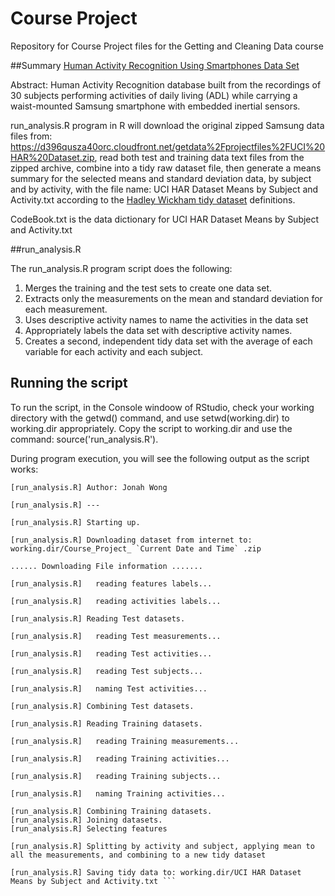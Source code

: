 Course Project
=============

Repository for Course Project files for the Getting and Cleaning Data course

##Summary
[Human Activity Recognition Using Smartphones Data Set](http://archive.ics.uci.edu/ml/datasets/Human+Activity+Recognition+Using+Smartphones)

Abstract: Human Activity Recognition database built from the recordings of 30 subjects performing activities of daily living (ADL) while carrying a waist-mounted Samsung smartphone with embedded inertial sensors.

run_analysis.R program in R will download the original zipped Samsung data files from: https://d396qusza40orc.cloudfront.net/getdata%2Fprojectfiles%2FUCI%20HAR%20Dataset.zip, read both test and training data text files from the zipped archive, combine into a tidy raw dataset file, then generate a means summary for the selected means and standard deviation data, by subject and by activity, with the file name: UCI HAR Dataset Means by Subject and Activity.txt according to the [Hadley Wickham tidy dataset](http://vita.had.co.nz/papers/tidy-data.pdf) definitions.

CodeBook.txt is the data dictionary for UCI HAR Dataset Means by Subject and Activity.txt

##run_analysis.R

The run_analysis.R program script does the following:

1. Merges the training and the test sets to create one data set.
2. Extracts only the measurements on the mean and standard deviation for each measurement.
3. Uses descriptive activity names to name the activities in the data set
4. Appropriately labels the data set with descriptive activity names.
5. Creates a second, independent tidy data set with the average of each variable for each activity and each subject.

## Running the script

To run the script, in the Console windoow of RStudio, check your working directory with the getwd() command, and use setwd(working.dir) to working.dir appropriately. Copy the script to working.dir and use the command: source('run_analysis.R'). 

During program execution, you will see the following output as the script works:

```[run_analysis.R] Getting and Cleaning Data Project
[run_analysis.R] Author: Jonah Wong 

[run_analysis.R] --- 

[run_analysis.R] Starting up. 

[run_analysis.R] Downloading dataset from internet to:  working.dir/Course_Project_ `Current Date and Time` .zip 

...... Downloading File information .......

[run_analysis.R]   reading features labels... 

[run_analysis.R]   reading activities labels... 

[run_analysis.R] Reading Test datasets. 

[run_analysis.R]   reading Test measurements... 

[run_analysis.R]   reading Test activities... 

[run_analysis.R]   reading Test subjects... 

[run_analysis.R]   naming Test activities... 

[run_analysis.R] Combining Test datasets. 

[run_analysis.R] Reading Training datasets. 

[run_analysis.R]   reading Training measurements... 

[run_analysis.R]   reading Training activities... 

[run_analysis.R]   reading Training subjects... 

[run_analysis.R]   naming Training activities... 

[run_analysis.R] Combining Training datasets. 
[run_analysis.R] Joining datasets. 
[run_analysis.R] Selecting features 

[run_analysis.R] Splitting by activity and subject, applying mean to all the measurements, and combining to a new tidy dataset 

[run_analysis.R] Saving tidy data to: working.dir/UCI HAR Dataset Means by Subject and Activity.txt ```


